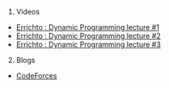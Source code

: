 1. Videos
* [Errichto : Dynamic Programming lecture #1](https://www.youtube.com/watch?v=YBSt1jYwVfU)
* [Errichto : Dynamic Programming lecture #2](https://www.youtube.com/watch?v=1mtvm2ubHCY)
* [Errichto : Dynamic Programming lecture #3](https://www.youtube.com/watch?v=pwpOC1dph6U)


2. Blogs
* [CodeForces](https://codeforces.com/blog/entry/43256)


